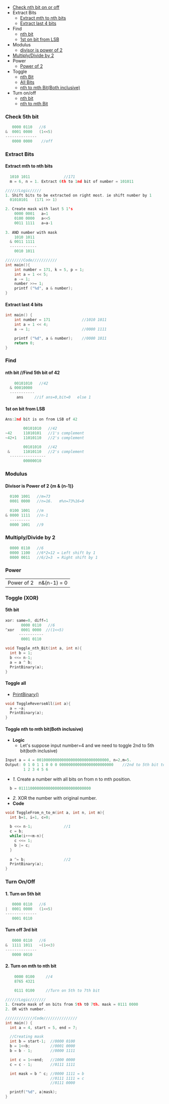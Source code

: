 - [Check nth bit on or off](#c)
- Extract Bits
  - [Extract mth to nth bits](#emn)
  - [Extract last 4 bits](#el)
- Find 
  - [nth bit](#f1)
  - [1st on bit from LSB](#f2)
- Modulus
  - [divisor is power of 2](#m1)
- [Multiply/Divide by 2](#md)
- Power
  - [Power of 2](#p1)
- Toggle
  - [nth Bit](#tn)
  - [All Bits](#ta)
  - [nth to mth Bit(Both inclusive)](#tnm)
- Turn on/off
  - [nth bit](#tof)
  - [nth to mth Bit](#tmn)


<a name=c></a>
### Check 5th bit
```c
   0000 0110   //6
&  0001 0000   (1<<5) 
--------------
   0000 0000    //off
```

### Extract Bits
<a name=emn></a>
#### Extract mth to nth bits
```c
  1010 1011               //171
  m = 6, n = 1. Extract 6th to 1nd bit of number = 101011

//////Logic/////
1. Shift bits to be extracted on right most. ie shift number by 1
  01010101   (171 >> 1) 

2. Create mask with last 5 1's
    0000 0001   a=1
    0100 0000   a<<5
    0011 1111   a=a-1
    
3. AND number with mask
    1010 1011
  & 0011 1111
  ------------
    0010 1011

////////Code///////////
int main(){
    int number = 171, k = 5, p = 1;
    int a = 1 << 5;
    a -= 1;
    number >>= 1;
    printf ("%d", a & number);
}    
```
<a name=el></a>
#### Extract last 4 bits
```c
int main() {
    int number = 171              //1010 1011
    int a = 1 << 4;
    a -= 1;                       //0000 1111

    printf ("%d", a & number);    //0000 1011
    return 0;
}
```

### Find 
<a name=f1></a>
#### nth bit  //Find 5th bit of 42
```c
    00101010   //42
  & 00010000   
  -----------
     ans     //if ans=0,bit=0   else 1
```
<a name=f2></a>
#### 1st on bit from LSB
```c
Ans:2nd bit is on from LSB of 42

        00101010   //42
~42     11010101   //1's complement
~42+1   11010110   //2's complement

        00101010   //42
 &      11010110   //2's complement
  ----------------
        00000010
```

### Modulus
<a name=m1></a>
#### Divisor is Power of 2  {m & (n-1)}
```c
  0100 1001   //m=73
  0001 0000   //n=16.   m%n=73%16=9
  
  0100 1001   //m
& 0000 1111   //n-1
  ---------
  0000 1001   //9
```

<a name=md></a>
### Multiply/Divide by 2
```c
  0000 0110   //6
  0000 1100   //6*2=12 = Left shift by 1
  0000 0011   //6/2=3  = Right shift by 1
```

### Power
|||
|---|---|
|Power of 2|n&(n-1) = 0|

### Toggle (XOR)
<a name=tn></a>
#### 5th bit
```c
xor: same=0, diff=1
       0000 0110   //6
^xor   0001 0000  //(1<<5)
      -----------
       0001 0110

void Toggle_nth_Bit(int a, int n){
  int b = 1;
  b <<= n-1;
  a = a ^ b;
  PrintBinary(a);
}
```
<a name=ta></a>
#### Toggle all
- [PrintBinary()](/Languages/Programming_Languages/C/Bitwise/Print_Binary_Representation.md)
```c
void ToggleReverseAll(int a){
  a = ~a;
  PrintBinary(a);
}
```
<a name=tnm></a>
#### Toggle nth to mth bit(Both inclusive)
- **Logic**
  - Let's suppose input number=4 and we need to toggle 2nd to 5th bit(both inclusive)
```c
Input a = 4 = 00100000000000000000000000000000, n=2,m=5.
Output: 0 1 0 1 1 0 0 0 000000000000000000000000    //2nd to 5th bit toggled
        1 2 3 4 5 6
```
  - *1.* Create a number with all bits on from n to mth position.
```c
  b = 01111000000000000000000000000000
```
  - *2.* XOR the number with original number.
- **Code**
```c
void ToggleFrom_n_to_m(int a, int n, int m){
  int b=1, i=1, c=0;
  
  b <<= n-1;              //1
  c = b;
  while(i++<m-n){
    c <<= 1;
    b |= c;
  }
   
  a ^= b;                 //2
  PrintBinary(a);
}
```

### Turn On/Off
<a name=tof></a>
#### 1. Turn on 5th bit
```c
   0000 0110   //6
|  0001 0000   (1<<5)
--------------
   0001 0110
```
#### Turn off 3rd bit
```c
   0000 0110   //6
&  1111 1011   ~(1<<3) 
--------------
   0000 0010
```
<a name=tmn></a>
#### 2. Turn on mth to nth bit
```c
    0000 0100     //4
    8765 4321
    
    0111 0100     //Turn on 5th to 7th bit

//////Logic///////
1. Create mask of on bits from 5th t0 7th. mask = 0111 0000
2. OR with number.

/////////////Code///////////////
int main() {
  int a = 4, start = 5, end = 7;

  //Creating mask
  int b = start-1;  //0000 0100
  b = 1<<b;         //0001 0000
  b = b - 1;        //0000 1111

  int c = 1<<end;   //1000 0000
  c = c - 1;        //0111 1111

  int mask = b ^ c; //0000 1111 = b
                    //0111 1111 = c
                    //0111 0000

  printf("%d", a|mask);
}
```

